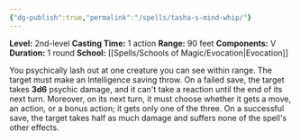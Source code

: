 ```yaml
---
{"dg-publish":true,"permalink":"/spells/tasha-s-mind-whip/"}
---
```


**Level:** 2nd-level
**Casting Time:** 1 action
**Range:** 90 feet
**Components:** V
**Duration:** 1 round
**School:** [[Spells/Schools of Magic/Evocation\|Evocation]]

You psychically lash out at one creature you can see within range. The target must make an Intelligence saving throw. On a failed save, the target takes **3d6** psychic damage, and it can't take a reaction until the end of its next turn. Moreover, on its next turn, it must choose whether it gets a move, an action, or a bonus action; it gets only one of the three. On a successful save, the target takes half as much damage and suffers none of the spell's other effects.